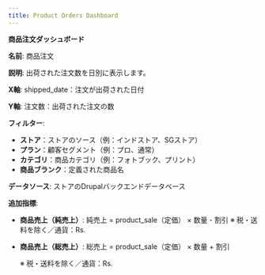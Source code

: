 ```yaml
---
title: Product Orders Dashboard
---
```

**商品注文ダッシュボード**

 **名前**: 商品注文

 **説明**: 出荷された注文数を日別に表示します。

**X軸**:
 shipped_date：注文が出荷された日付

**Y軸**:
 注文数：出荷された注文の数

**フィルター**:

* **ストア**：ストアのソース（例：インドストア、SGストア）
* **プラン**：顧客セグメント（例：プロ、通常）
* **カテゴリ**：商品カテゴリ（例：フォトブック、プリント）
* **商品ブランク**：定義された商品名

**データソース**:
 ストアのDrupalバックエンドデータベース

 **追加指標**:

* **商品売上（純売上）**:
   純売上 = product_sale（定価） × 数量 - 割引
   ※ 税・送料を除く／通貨：Rs.
* **商品売上（総売上）**:
   総売上 = product_sale（定価） × 数量 + 割引

   ※ 税・送料を除く／通貨：Rs.
